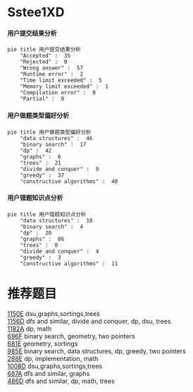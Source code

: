 # Sstee1XD

<!-- tabs:start -->



#### **用户提交结果分析**

```mermaid
pie title 用户提交结果分析
    "Accepted" :  35
    "Rejected" :  0
    "Wrong answer" :  57
    "Runtime error" :  2
    "Time limit exceeded" :  5
    "Memory limit exceeded" :  1
    "Compilation error" :  0
    "Partial" :  0
```

#### **用户做题类型偏好分析**

```mermaid
pie title 用户做题类型偏好分析
    "data structures" :  46
    "binary search" :  17
    "dp" :  42
    "graphs" :  6
    "trees" :  21
    "divide and conquer" :  9
    "greedy" :  37
    "constructive algorithms" :  40
```
#### **用户错题知识点分析**

```mermaid
pie title 用户错题知识点分析
    "data structures" :  18
    "binary search" :  4
    "dp" :  20
    "graphs" :  86
    "trees" :  0
    "divide and conquer" :  4
    "greedy" :  3
    "constructive algorithms" :  11
```



<!-- tabs:end -->
# 推荐题目
[1150E](https://codeforces.com/contest/1150/problem/E)		dsu,graphs,sortings,trees		  
[1156D](https://codeforces.com/contest/1156/problem/D)		dfs and similar,
                        divide and conquer,
                        dp,
                        dsu,
                        trees		  
[1182A](https://codeforces.com/contest/1182/problem/A)		dp,
                        math		  
[696F](https://codeforces.com/contest/696/problem/F)		binary search,
                        geometry,
                        two pointers		  
[681E](https://codeforces.com/contest/681/problem/E)		geometry,
                        sortings		  
[985E](https://codeforces.com/contest/985/problem/E)		binary search,
                        data structures,
                        dp,
                        greedy,
                        two pointers		  
[288E](https://codeforces.com/contest/288/problem/E)		dp,
                        implementation,
                        math		  
[1008D](https://codeforces.com/contest/1008/problem/D)		dsu,graphs,sortings,trees		  
[687A](https://codeforces.com/contest/687/problem/A)		dfs and similar,
                        graphs		  
[486D](https://codeforces.com/contest/486/problem/D)		dfs and similar,
                        dp,
                        math,
                        trees		  
